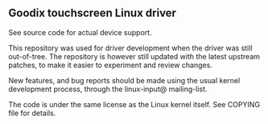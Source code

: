 Goodix touchscreen Linux driver
-------------------------------

See source code for actual device support.

This repository was used for driver development when the driver was
still out-of-tree. The repository is however still updated with the
latest upstream patches, to make it easier to experiment and review
changes.

New features, and bug reports should be made using the usual kernel
development process, through the linux-input@ mailing-list.

The code is under the same license as the Linux kernel itself. See
COPYING file for details.
